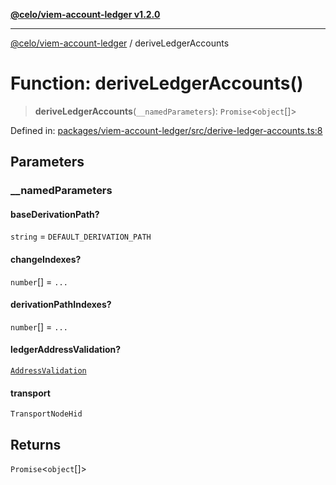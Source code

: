 [**@celo/viem-account-ledger v1.2.0**](../README.md)

***

[@celo/viem-account-ledger](../globals.md) / deriveLedgerAccounts

# Function: deriveLedgerAccounts()

> **deriveLedgerAccounts**(`__namedParameters`): `Promise`\<`object`[]\>

Defined in: [packages/viem-account-ledger/src/derive-ledger-accounts.ts:8](https://github.com/celo-org/developer-tooling/blob/master/packages/viem-account-ledger/src/derive-ledger-accounts.ts#L8)

## Parameters

### \_\_namedParameters

#### baseDerivationPath?

`string` = `DEFAULT_DERIVATION_PATH`

#### changeIndexes?

`number`[] = `...`

#### derivationPathIndexes?

`number`[] = `...`

#### ledgerAddressValidation?

[`AddressValidation`](../enumerations/AddressValidation.md)

#### transport

`TransportNodeHid`

## Returns

`Promise`\<`object`[]\>
